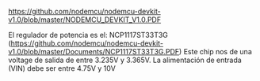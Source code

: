 https://github.com/nodemcu/nodemcu-devkit-v1.0/blob/master/NODEMCU_DEVKIT_V1.0.PDF

El regulador de potencia es el: NCP1117ST33T3G (https://github.com/nodemcu/nodemcu-devkit-v1.0/blob/master/Documents/NCP1117ST33T3G.PDF)
Este chip nos de una voltage de salida de entre 3.235V y 3.365V.
La alimentación de entrada (VIN) debe ser entre 4.75V y 10V
